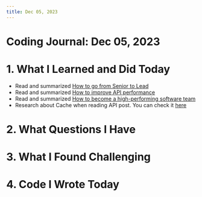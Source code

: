 ```yaml
---
title: Dec 05, 2023
---
```


# Coding Journal: Dec 05, 2023

# 1. What I Learned and Did Today
- Read and summarized [How to go from Senior to Lead](https://quinnle.io/docs/tech-blogs/notes/post_10)
- Read and summarized [How to improve API performance](https://quinnle.io/docs/tech-blogs/notes/post_11)
- Read and summarized [How to become a high-performing software team](https://quinnle.io/docs/tech-blogs/notes/post_12)
- Research about Cache when reading API post. You can check it [here](https://quinnle.io/docs/research-topics/what_is_cache)

# 2. What Questions I Have


# 3. What I Found Challenging


# 4. Code I Wrote Today